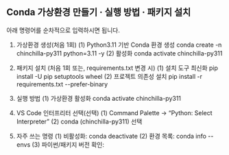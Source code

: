 ## Conda 가상환경 만들기 · 실행 방법 · 패키지 설치
아래 명령어를 순차적으로 입력하시면 됩니다.

1.	가상환경 생성(처음 1회)
(1) Python3.11 기반 Conda 환경 생성
conda create -n chinchilla-py311 python=3.11 -y
(2) 활성화
conda activate chinchilla-py311

2. 패키지 설치 (처음 1회 또는, requirements.txt 변경 시)
(1) 설치 도구 최신화
pip install -U pip setuptools wheel
(2) 프로젝트 의존성 설치
pip install -r requirements.txt --prefer-binary

3. 실행 방법
(1) 가상환경 활성화
conda activate chinchilla-py311

4. VS Code 인터프리터 선택(선택)
(1) Command Palette → “Python: Select Interpreter”
(2) conda (chinchilla-py311) 선택

5. 자주 쓰는 명령
(1) 비활성화: conda deactivate
(2) 환경 목록: conda info --envs
(3) 파이썬/패키지 버전 확인: